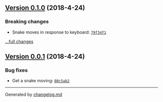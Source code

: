 ## [Version 0.1.0](https://github.com/adamdawkins/002b-elm-snake/releases/tag/v0.1.0) (2018-4-24)

### Breaking changes

- Snake moves in response to keyboard: [`79f34f1`](https://github.com/adamdawkins/002b-elm-snake/commit/79f34f1)

[...full changes](https://github.com/adamdawkins/002b-elm-snake/compare/v0.0.1...v0.1.0)

## [Version 0.0.1](https://github.com/adamdawkins/002b-elm-snake/releases/tag/v0.0.1) (2018-4-24)

### Bug fixes

- Get a snake moving: [`80c5ab2`](https://github.com/adamdawkins/002b-elm-snake/commit/80c5ab2)

---

Generated by [changelog.md](https://github.com/egoist/changelog.md)
